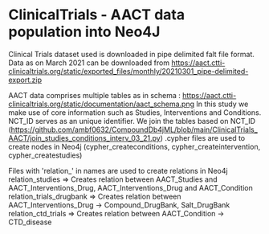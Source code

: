 
# ClinicalTrials - AACT data population into Neo4J

Clinical Trials dataset used is downloaded in pipe delimited falt file format. Data as on March 2021 can be downloaded from https://aact.ctti-clinicaltrials.org/static/exported_files/monthly/20210301_pipe-delimited-export.zip


AACT data comprises multiple tables as in schema : https://aact.ctti-clinicaltrials.org/static/documentation/aact_schema.png
In this study we make use of core information such as Studies, Interventions and Conditions. NCT_ID serves as an unique identifier. 
We join the tables based on NCT_ID (https://github.com/ambf0632/CompoundDb4jML/blob/main/ClinicalTrials_AACT/join_studies_conditions_interv_03_21.py)
.cypher files are used to create nodes in Neo4j (cypher_createconditions, cypher_createintervention, cypher_createstudies)

Files with 'relation_' in names are used to create relations in Neo4j
relation_studies => Creates relation between AACT_Studies and AACT_Interventions_Drug, AACT_Interventions_Drug and AACT_Condition
relation_trials_drugbank => Creates relation between AACT_Interventions_Drug -> Compound_DrugBank, Salt_DrugBank
relation_ctd_trials => Creates relation between AACT_Condition -> CTD_disease    


